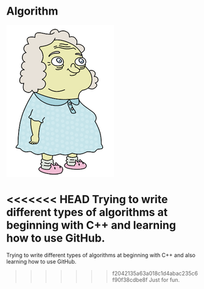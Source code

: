 # Algorithm

![image](./Vovo_Juju.png)

<<<<<<< HEAD
Trying to write different types of algorithms at beginning with C++ and learning how to use GitHub.
=======
Trying to write different types of algorithms at beginning with C++ and also learning how to use GitHub.
>>>>>>> f2042135a63a018c1d4abac235c6f90f38cdbe8f
Just for fun.
